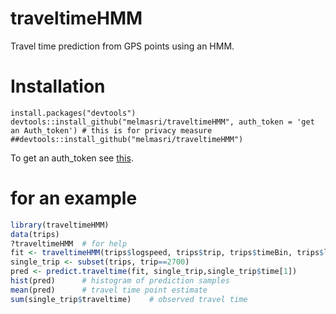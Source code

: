 # traveltimeHMM
Travel time prediction from GPS points using an HMM.

# Installation
```
install.packages("devtools")
devtools::install_github("melmasri/traveltimeHMM", auth_token = 'get an Auth_token') # this is for privacy measure
##devtools::install_github("melmasri/traveltimeHMM")
```
To get an auth_token see [this](https://help.github.com/en/articles/creating-a-personal-access-token-for-the-command-line).

# for an example
```R
library(traveltimeHMM)
data(trips)
?traveltimeHMM  # for help
fit <- traveltimeHMM(trips$logspeed, trips$trip, trips$timeBin, trips$linkId, nQ = 2, max.it = 20)
single_trip <- subset(trips, trip==2700)
pred <- predict.traveltime(fit, single_trip,single_trip$time[1])
hist(pred)      # histogram of prediction samples
mean(pred)      # travel time point estimate
sum(single_trip$traveltime)    # observed travel time
```
